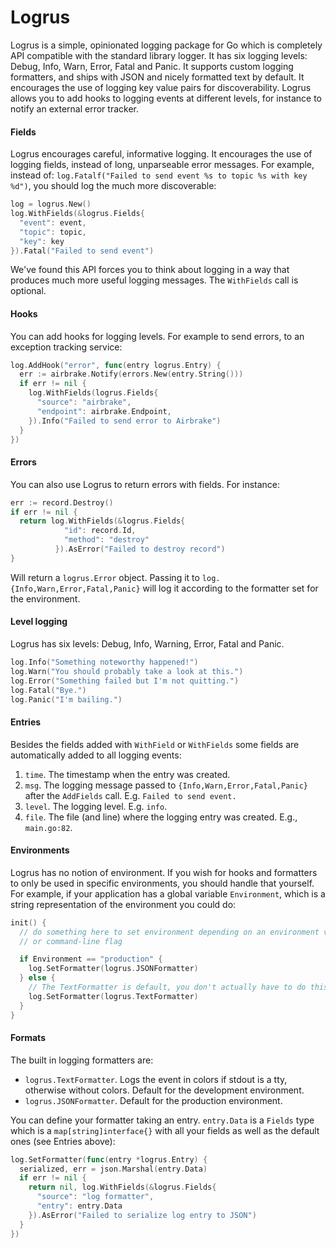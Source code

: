 # Logrus

Logrus is a simple, opinionated logging package for Go which is completely API
compatible with the standard library logger. It has six logging levels: Debug,
Info, Warn, Error, Fatal and Panic. It supports custom logging formatters, and
ships with JSON and nicely formatted text by default. It encourages the use of
logging key value pairs for discoverability. Logrus allows you to add hooks to
logging events at different levels, for instance to notify an external error
tracker.

#### Fields

Logrus encourages careful, informative logging. It encourages the use of logging
fields, instead of long, unparseable error messages. For example, instead of:
`log.Fatalf("Failed to send event %s to topic %s with key %d")`, you should log
the much more discoverable:

```go
log = logrus.New()
log.WithFields(&logrus.Fields{
  "event": event,
  "topic": topic,
  "key": key
}).Fatal("Failed to send event")
```

We've found this API forces you to think about logging in a way that produces
much more useful logging messages. The `WithFields` call is optional.

#### Hooks

You can add hooks for logging levels. For example to send errors, to an
exception tracking service:

```go
log.AddHook("error", func(entry logrus.Entry) {
  err := airbrake.Notify(errors.New(entry.String()))
  if err != nil {
    log.WithFields(logrus.Fields{
      "source": "airbrake",
      "endpoint": airbrake.Endpoint,
    }).Info("Failed to send error to Airbrake")
  }
})
```

#### Errors

You can also use Logrus to return errors with fields. For instance:

```go
err := record.Destroy()
if err != nil {
  return log.WithFields(&logrus.Fields{
            "id": record.Id,
            "method": "destroy"
          }).AsError("Failed to destroy record")
}
```

Will return a `logrus.Error` object. Passing it to
`log.{Info,Warn,Error,Fatal,Panic}` will log it according to the formatter set
for the environment.

#### Level logging

Logrus has six levels: Debug, Info, Warning, Error, Fatal and Panic.

```go
log.Info("Something noteworthy happened!")
log.Warn("You should probably take a look at this.")
log.Error("Something failed but I'm not quitting.")
log.Fatal("Bye.")
log.Panic("I'm bailing.")
```

#### Entries

Besides the fields added with `WithField` or `WithFields` some fields are
automatically added to all logging events:

1. `time`. The timestamp when the entry was created.
2. `msg`. The logging message passed to `{Info,Warn,Error,Fatal,Panic}` after
   the `AddFields` call. E.g. `Failed to send event.`
3. `level`. The logging level. E.g. `info`.
4. `file`. The file (and line) where the logging entry was created. E.g.,
   `main.go:82`.

#### Environments

Logrus has no notion of environment. If you wish for hooks and formatters to
only be used in specific environments, you should handle that yourself. For
example, if your application has a global variable `Environment`, which is a
string representation of the environment you could do:

```go
init() {
  // do something here to set environment depending on an environment variable
  // or command-line flag

  if Environment == "production" {
    log.SetFormatter(logrus.JSONFormatter)
  } else {
    // The TextFormatter is default, you don't actually have to do this.
    log.SetFormatter(logrus.TextFormatter)
  }
}
```

#### Formats

The built in logging formatters are:

* `logrus.TextFormatter`. Logs the event in colors if stdout is a tty, otherwise
  without colors. Default for the development environment. <screenshot>
* `logrus.JSONFormatter`. Default for the production environment. <screnshot>

You can define your formatter taking an entry. `entry.Data` is a `Fields` type
which is a `map[string]interface{}` with all your fields as well as the default
ones (see Entries above):

```go
log.SetFormatter(func(entry *logrus.Entry) {
  serialized, err = json.Marshal(entry.Data)
  if err != nil {
    return nil, log.WithFields(&logrus.Fields{
      "source": "log formatter",
      "entry": entry.Data
    }).AsError("Failed to serialize log entry to JSON")
  }
})
```
